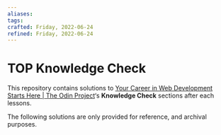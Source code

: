 ```yaml
---
aliases: 
tags: 
crafted: Friday, 2022-06-24
refined: Friday, 2022-06-24
---
```


# TOP Knowledge Check

This repository contains solutions to [Your Career in Web Development Starts Here | The Odin Project](https://www.theodinproject.com/)‘s **Knowledge Check** sections after each lessons.

The following solutions are only provided for reference, and archival purposes.
